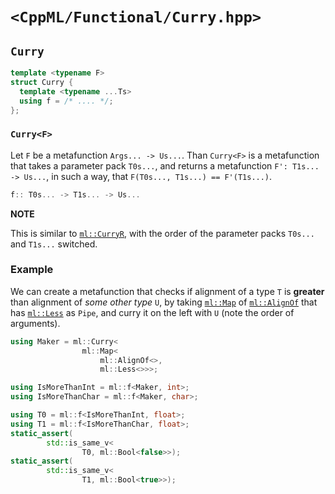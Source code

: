 # `<CppML/Functional/Curry.hpp>`

## `Curry`

```c++
template <typename F>
struct Curry {
  template <typename ...Ts>
  using f = /* .... */;
};
```
### `Curry<F>`

Let `F` be a metafunction `Args... -> Us...`. Than `Curry<F>` is a metafunction that takes a parameter pack `T0s...`, and returns a metafunction `F': T1s... -> Us...`, in such a way, that `F(T0s..., T1s...) == F'(T1s...)`.

```c++
f:: T0s... -> T1s... -> Us...
```

**NOTE**

This is similar to [`ml::CurryR`](./CurryR.md), with the order of the parameter packs `T0s...` and `T1s...` switched.

### Example

We can create a metafunction that checks if alignment of a type `T` is **greater** than alignment of *some other type* `U`, by taking [`ml::Map`](./Map.md) of [`ml::AlignOf`](../TypeTraits/AligmentOf.md)  that has [`ml::Less`](../Arithmetic/Less.md) as `Pipe`, and curry it on the left with `U` (note the order of arguments).

```c++
using Maker = ml::Curry<
                ml::Map<
                    ml::AlignOf<>,
                    ml::Less<>>>;

using IsMoreThanInt = ml::f<Maker, int>;
using IsMoreThanChar = ml::f<Maker, char>;

using T0 = ml::f<IsMoreThanInt, float>;
using T1 = ml::f<IsMoreThanChar, float>;
static_assert(
        std::is_same_v<
                T0, ml::Bool<false>>);
static_assert(
        std::is_same_v<
                T1, ml::Bool<true>>);
```

